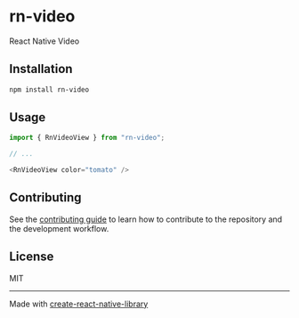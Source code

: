# rn-video

React Native Video

## Installation

```sh
npm install rn-video
```

## Usage

```js
import { RnVideoView } from "rn-video";

// ...

<RnVideoView color="tomato" />
```

## Contributing

See the [contributing guide](CONTRIBUTING.md) to learn how to contribute to the repository and the development workflow.

## License

MIT

---

Made with [create-react-native-library](https://github.com/callstack/react-native-builder-bob)
